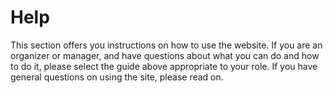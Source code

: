 # Help

This section offers you instructions on how to use the website. If you are an
organizer or manager, and have questions about what you can do and how to do it,
please select the guide above appropriate to your role. If you have general
questions on using the site, please read on.

<!--common-issues.md-->
